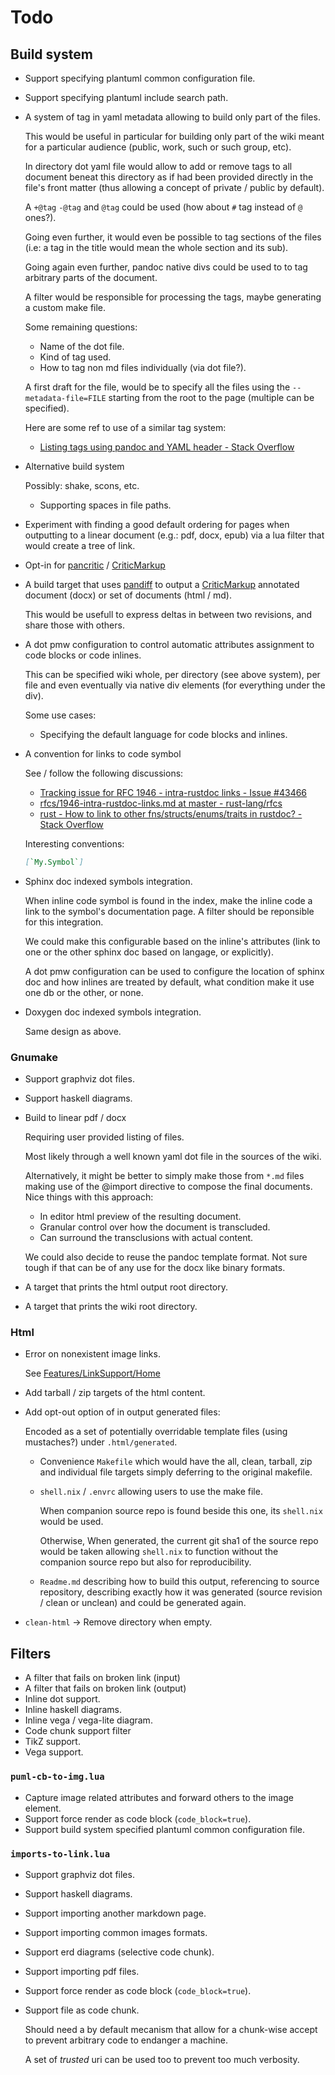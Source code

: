 Todo
====

Build system
------------

 -  Support specifying plantuml common configuration file.

 -  Support specifying plantuml include search path.

 -  A system of tag in yaml metadata  allowing to build only part of the
    files.

    This would be useful in particular for building only part of the wiki meant
    for a particular audience (public, work, such or such group, etc).

    In directory dot yaml file would allow to add or remove tags to all document
    beneat this directory as if had been provided directly in the file's front
    matter (thus allowing a concept of private / public by default).

    A `+@tag` `-@tag` and `@tag` could be used (how about `#` tag instead of `@`
    ones?).

    Going even further, it would even be possible to tag sections of the files
    (i.e: a tag in the title would mean the whole section and its sub).

    Going again even further, pandoc native divs could be used to to tag arbitrary
    parts of the document.

    A filter would be responsible for processing the tags, maybe generating a
    custom make file.

    Some remaining questions:

     -  Name of the dot file.
     -  Kind of tag used.
     -  How to tag non md files individually (via dot file?).

    A first draft for the file, would be to specify all the files
    using the `--metadata-file=FILE` starting from the root to
    the page (multiple can be specified).

    Here are some ref to use of a similar tag system:

     -  [Listing tags using pandoc and YAML header - Stack Overflow](https://stackoverflow.com/questions/25559469/listing-tags-using-pandoc-and-yaml-header)


 -  Alternative build system

    Possibly: shake, scons, etc.

     -  Supporting spaces in file paths.

 -  Experiment with finding a good default ordering for pages
    when outputting to a linear document (e.g.: pdf, docx, epub)
    via a lua filter that would create a tree of link.

 -  Opt-in for [pancritic] / [CriticMarkup]


 -  A build target that uses [pandiff] to output a [CriticMarkup] annotated
    document (docx) or set of documents (html / md).

    This would be usefull to express deltas in between two revisions, and share
    those with others.

 -  A dot pmw configuration to control automatic attributes assignment to
    code blocks or code inlines.

    This can be specified wiki whole, per directory (see above system), per file
    and even eventually via native div elements (for everything under the div).

    Some use cases:

     -  Specifying the default language for code blocks and inlines.

 -  A convention for links to code symbol

    See / follow the following discussions:

     -  [Tracking issue for RFC 1946 - intra-rustdoc links - Issue \#43466](https://github.com/rust-lang/rust/issues/43466)
     -  [rfcs/1946-intra-rustdoc-links.md at master -
        rust-lang/rfcs](https://github.com/rust-lang/rfcs/blob/master/text/1946-intra-rustdoc-links.md)
     -  [rust - How to link to other fns/structs/enums/traits in rustdoc? -
        Stack
        Overflow](https://stackoverflow.com/questions/31582064/how-to-link-to-other-fns-structs-enums-traits-in-rustdoc)

    Interesting conventions:

    ````md
    [`My.Symbol`]
    ````

 -  Sphinx doc indexed symbols integration.

    When inline code symbol is found in the index, make the inline code a link
    to the symbol's documentation page. A filter should be reponsible for this
    integration.

    We could make this configurable based on the inline's attributes (link to one
    or the other sphinx doc based on langage, or explicitly).

    A dot pmw configuration can be used to configure the location of sphinx doc
    and how inlines are treated by default, what condition make it use one db or
    the other, or none.

 -  Doxygen doc indexed symbols integration.

    Same design as above.


[CriticMarkup]: http://criticmarkup.com/
[pancritic]: https://pypi.org/project/pancritic/
[pandiff]: https://github.com/davidar/pandiff

### Gnumake

 -  Support graphviz dot files.
 -  Support haskell diagrams.

 -  Build to linear pdf / docx

    Requiring user provided listing of files.

    Most likely through a well known yaml dot file in the sources of the wiki.

    Alternatively, it might be better to simply make those from `*.md` files
    making use of the @import directive to compose the final documents. Nice
    things with this approach:

     -  In editor html preview of the resulting document.
     -  Granular control over how the document is transcluded.
     -  Can surround the transclusions with actual content.

    We could also decide to reuse the pandoc template format. Not sure tough
    if that can be of any use for the docx like binary formats.

 -  A target that prints the html output root directory.
 -  A target that prints the wiki root directory.


### Html

 -  Error on nonexistent image links.

    See [Features/LinkSupport/Home](Features/LinkSupport/Home.md)

 -  Add tarball / zip targets of the html content.

 -  Add opt-out option of in output generated files:

    Encoded as a set of potentially overridable template files (using mustaches?)
    under `.html/generated`.

     -  Convenience `Makefile` which would have the all, clean, tarball, zip and
        individual file targets simply deferring to the original makefile.

     -  `shell.nix` / `.envrc` allowing users to use the make file.

        When companion source repo is found beside this one, its `shell.nix` would be
        used.

        Otherwise, When generated, the current git sha1 of the source repo would
        be taken allowing `shell.nix` to function without the companion source
        repo but also for reproducibility.

     -  `Readme.md` describing how to build this output, referencing to source
        repository, describing exactly how it was generated (source revision /
        clean or unclean) and could be generated again.

 -  `clean-html` -> Remove directory when empty.


Filters
-------

 -  A filter that fails on broken link (input)
 -  A filter that fails on broken link (output)
 -  Inline dot support.
 -  Inline haskell diagrams.
 -  Inline vega / vega-lite diagram.
 -  Code chunk support filter
 -  TikZ support.
 -  Vega support.


### `puml-cb-to-img.lua`

 -  Capture image related attributes and forward others to the image element.
 -  Support force render as code block (`code_block=true`).
 -  Support build system specified plantuml common configuration file.

### `imports-to-link.lua`

 -  Support graphviz dot files.
 -  Support haskell diagrams.
 -  Support importing another markdown page.
 -  Support importing common images formats.
 -  Support erd diagrams (selective code chunk).
 -  Support importing pdf files.
 -  Support force render as code block (`code_block=true`).

 -  Support file as code chunk.

    Should need a by default mecanism that allow for a chunk-wise accept
    to prevent arbitrary code to endanger a machine.

    A set of *trusted* uri can be used too to prevent too much verbosity.
